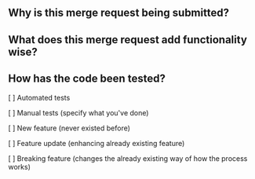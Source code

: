 ## Why is this merge request being submitted?

## What does this merge request add functionality wise?

## How has the code been tested?
[ ] Automated tests

[ ] Manual tests (specify what you've done)


[ ] New feature (never existed before)

[ ] Feature update (enhancing already existing feature)

[ ] Breaking feature (changes the already existing way of how the process works)
